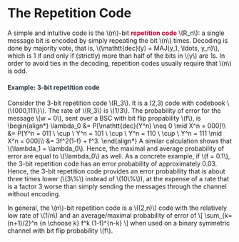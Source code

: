 # The Repetition Code

<p>A simple and intuitive code is the \(n\)-bit <span style="color: #bc0031;"><strong>repetition code</strong></span> \(R_n\): a single message bit is encoded by simply repeating the bit \(n\) times. Decoding is done by majority vote, that is, \(\mathtt{dec}(y) = MAJ(y_1, \ldots, y_n)\), which is 1 if and only if (strictly) more than half of the bits in \(y\) are 1s. In order to avoid ties in the decoding, repetition codes usually require that \(n\) is odd.</p>
<div class="content-box pad-box-mini border border-trbl border-round">
<h4 style="color: #2d3b45;"><strong>Example: 3-bit repetition code</strong></h4>
Consider the 3-bit repetition code \(R_3\). It is a (2,3) code with codebook \(\{000,111\}\). The rate of \(R_3\) is \(1/3\). The probability of error for the message \(w = 0\), sent over a BSC with bit flip propability \(f\), is \begin{align*} \lambda_0 &amp;= P[\mathtt{dec}(Y^n) \neq 0 \mid X^n = 000]\\ &amp;= P[Y^n = 011 \ \cup \ Y^n = 101 \ \cup \ Y^n = 110 \ \cup \ Y^n = 111 \mid X^n = 000]\\ &amp;= 3f^2(1-f) + f^3. \end{align*} A similar calculation shows that \(\lambda_1 = \lambda_0\). Hence, the maximal and average probability of error are equal to \(\lambda_0\) as well. As a concrete example, if \(f = 0.1\), the 3-bit repetition code has an error probability of approximately 0.03. Hence, the 3-bit repetition code provides an error probability that is about three times lower (\(3\%\) instead of \(10\%\)), at the expense of a rate that is a factor 3 worse than simply sending the messages through the channel without encoding.</div>
<p>In general, the \(n\)-bit repetition code is a \((2,n)\) code with the relatively low rate of \(1/n\) and an average/maximal probability of error of \[ \sum_{k=(n+1)/2}^n {n \choose k} f^k (1-f)^{n-k} \] when used on a binary symmetric channel with bit flip probability \(f\).</p>